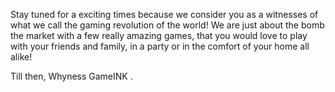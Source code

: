 Stay tuned for a exciting times because we consider you as a witnesses of what we call the gaming revolution of the world!
We are just about the bomb the market with a few really amazing games, that you would love to play with your friends and family, in a party or in the comfort of your home all alike!


Till then,
Whyness GameINK .
